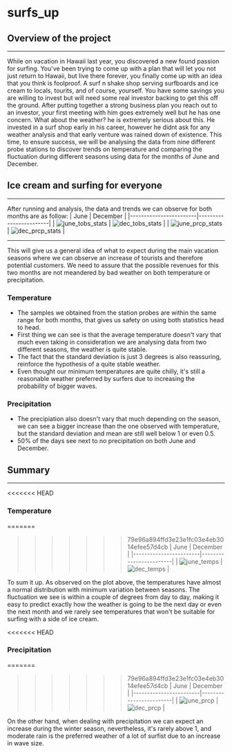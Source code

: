 # surfs_up

## Overview of the project
---
While on vacation in Hawaii last year, you discovered a new found passion for surfing. You've been trying to come up with a plan that will let you not just return to Hawaii, but live there forever, you finally come up with an idea that you think is foolproof.
A surf n shake shop serving surfboards and ice cream to locals, tourits, and of course, yourself. You have some savings you are willing to invest but will need some real investor backing to get this off the ground. After putting together a strong business plan you reach out to an investor, your first meeting with him goes extremely well but he has one concern. What about the weather?
he is extremely serious about this. He invested in a surf shop early in his career, however he didnt ask for any weather analysis and that early venture was rained down of existence. This time, to ensure success, we will be analysing the data from nine different probe stations to discover trends on temperature and comparing the fluctuation during different seasons using data for the months of June and December.

## Ice cream and surfing for everyone
---
After running and analysis, the data and trends we can observe for both months are as follow:
| June | December |
|------------------------|------------------------|
|           ![june_tobs_stats](https://github.com/carloshgalvan95/surfs_up/blob/main/Resources/june_tobs_stats.png)             |               ![dec_tobs_stats](https://github.com/carloshgalvan95/surfs_up/blob/main/Resources/dec_tobs_stats.png)         |
|           ![june_prcp_stats](https://github.com/carloshgalvan95/surfs_up/blob/main/Resources/june_prcp_stats.png)             |             ![dec_prcp_stats](https://github.com/carloshgalvan95/surfs_up/blob/main/Resources/dec_prcp_stats.png)           |

---

This will give us a general idea of what to expect during the main vacation seasons where we can observe an increase of tourists and therefore potential customers. We need to assure that the possible revenues for this two months are not meandered by bad weather on both temperature or precipitation.

### Temperature
- The samples we obtained from the station probes are within the same range for both months, that gives us safety on using both statistics head to head.
- First thing we can see is that the average temperature doesn't vary that much even taking in consideration we are analysing data from two different seasons, the weather is quite stable.
- The fact that the standard deviation is just 3 degrees is also reassuring, reinforce the hypothesis of a quite stable weather.
- Even thought our minimum temperatures are quite chilly, it's still a reasonable weather preferred by surfers due to increasing the probability of bigger waves.

### Precipitation
- The precipiation also doesn't vary that much depending on the season, we can see a bigger increase than the one observed with temperature, but the standard deviation and mean are still well below 1 or even 0.5.
- 50% of the days see next to no precipitation on both June and December.

## Summary
---

<<<<<<< HEAD
### Temperature
=======
>>>>>>> 79e96a894ffd3e23e1fc03e4eb3014efee57d4cb
| June | December |
|------------------------|------------------------|
|           ![june_temps](https://github.com/carloshgalvan95/surfs_up/blob/main/Resources/june_temp.jpg)            |               ![dec_temps](https://github.com/carloshgalvan95/surfs_up/blob/main/Resources/dec_temp.jpg)         |


To sum it up. As observed on the plot above, the temperatures have almost a normal distribution with minimum variation between seasons. The fluctuation we see is within a couple of degrees from day to day, making it easy to predict exactly how the weather is going to be the next day or even the next month and we rarely see temperatures that won't be suitable for surfing with a side of ice cream.

<<<<<<< HEAD
### Precipitation
=======
>>>>>>> 79e96a894ffd3e23e1fc03e4eb3014efee57d4cb
| June | December |
|------------------------|------------------------|
|           ![june_prcp](https://github.com/carloshgalvan95/surfs_up/blob/main/Resources/june_prcp.jpg)            |               ![dec_prcp](https://github.com/carloshgalvan95/surfs_up/blob/main/Resources/dec_prcp.jpg)         |

On the other hand, when dealing with precipitation we can expect an increase during the winter season, nevertheless, it's rarely above 1, and moderate rain is the preferred weather of a lot of surfist due to an increase in wave size.




